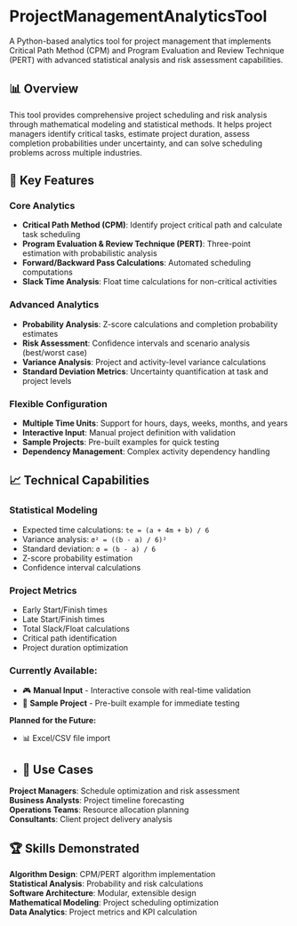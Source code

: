 # ProjectManagementAnalyticsTool

A Python-based analytics tool for project management that implements Critical Path Method (CPM) and Program Evaluation and Review Technique (PERT) with advanced statistical analysis and risk assessment capabilities.

## 📊 Overview

This tool provides comprehensive project scheduling and risk analysis through mathematical modeling and statistical methods. It helps project managers identify critical tasks, estimate project duration, assess completion probabilities under uncertainty, and can solve scheduling problems across multiple industries.

## 🚀 Key Features

### Core Analytics
- **Critical Path Method (CPM)**: Identify project critical path and calculate task scheduling
- **Program Evaluation & Review Technique (PERT)**: Three-point estimation with probabilistic analysis
- **Forward/Backward Pass Calculations**: Automated scheduling computations
- **Slack Time Analysis**: Float time calculations for non-critical activities

### Advanced Analytics
- **Probability Analysis**: Z-score calculations and completion probability estimates
- **Risk Assessment**: Confidence intervals and scenario analysis (best/worst case)
- **Variance Analysis**: Project and activity-level variance calculations
- **Standard Deviation Metrics**: Uncertainty quantification at task and project levels

### Flexible Configuration
- **Multiple Time Units**: Support for hours, days, weeks, months, and years
- **Interactive Input**: Manual project definition with validation
- **Sample Projects**: Pre-built examples for quick testing
- **Dependency Management**: Complex activity dependency handling

## 📈 Technical Capabilities

### Statistical Modeling
- Expected time calculations: `te = (a + 4m + b) / 6`
- Variance analysis: `σ² = ((b - a) / 6)²`
- Standard deviation: `σ = (b - a) / 6`
- Z-score probability estimation
- Confidence interval calculations

### Project Metrics
- Early Start/Finish times
- Late Start/Finish times  
- Total Slack/Float calculations
- Critical path identification
- Project duration optimization

 ### Currently Available:
- 🎮 **Manual Input** - Interactive console with real-time validation
- 🚀 **Sample Project** - Pre-built example for immediate testing

**Planned for the Future:**
- 📊 Excel/CSV file import

- ## 🎯 Use Cases

**Project Managers**: Schedule optimization and risk assessment  
**Business Analysts**: Project timeline forecasting  
**Operations Teams**: Resource allocation planning   
**Consultants**: Client project delivery analysis

## 🏆 Skills Demonstrated

**Algorithm Design**: CPM/PERT algorithm implementation  
**Statistical Analysis**: Probability and risk calculations  
**Software Architecture**: Modular, extensible design  
**Mathematical Modeling**: Project scheduling optimization  
**Data Analytics**: Project metrics and KPI calculation


